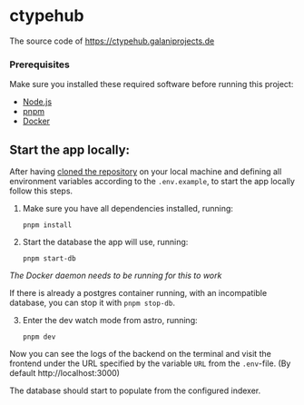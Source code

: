 # ctypehub

The source code of https://ctypehub.galaniprojects.de

### Prerequisites

Make sure you installed these required software before running this project:

- [Node.js](https://nodejs.org/en/download/prebuilt-installer)
- [pnpm](https://pnpm.io/installation#using-corepack)
- [Docker](https://docs.docker.com/engine/install/)


## Start the app locally:

After having [cloned the repository](https://docs.github.com/en/repositories/creating-and-managing-repositories/cloning-a-repository) on your local machine and defining all environment variables according to the `.env.example`, to start the app locally follow this steps.

1. Make sure you have all dependencies installed, running:

   ```
   pnpm install
   ```

2. Start the database the app will use, running:

   ```
   pnpm start-db
   ```
_The Docker daemon needs to be running for this to work_

If there is already a postgres container running, with an incompatible database, you can stop it with `pnpm stop-db`.

3. Enter the dev watch mode from astro, running:

   ```
   pnpm dev
   ```

 Now you can see the logs of the backend on the terminal and visit the frontend under the URL specified by the variable `URL` from the `.env`-file.
 (By default http://localhost:3000)

 The database should start to populate from the configured indexer.


